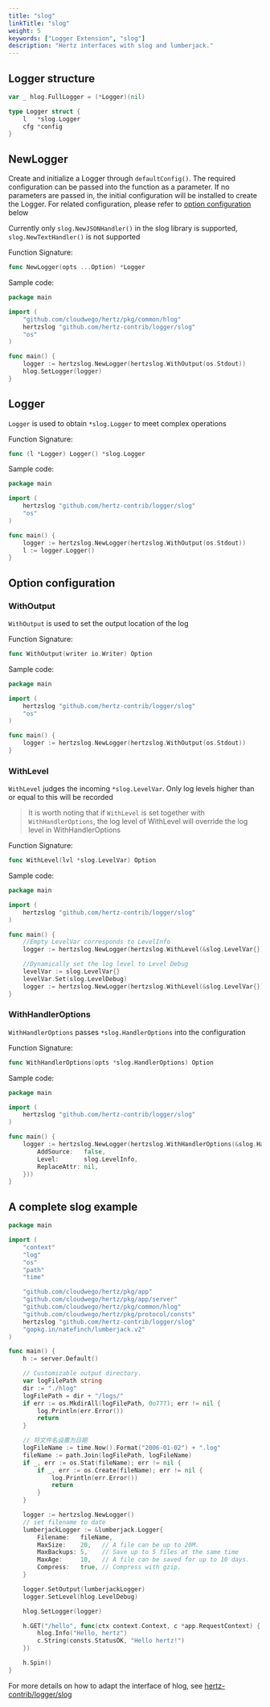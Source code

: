 ```yaml
---
title: "slog"
linkTitle: "slog"
weight: 5
keywords: ["Logger Extension", "slog"]
description: "Hertz interfaces with slog and lumberjack."
---
```


## Logger structure

```go
var _ hlog.FullLogger = (*Logger)(nil)

type Logger struct {
    l   *slog.Logger
    cfg *config
}
```

## NewLogger

Create and initialize a Logger through `defaultConfig()`. The required configuration can be passed into the function as a parameter. If no parameters are passed in, the initial configuration will be installed to create the Logger.
For related configuration, please refer to [option configuration](#option-configuration) below

Currently only `slog.NewJSONHandler()` in the slog library is supported, `slog.NewTextHandler()` is not supported

Function Signature:

```go
func NewLogger(opts ...Option) *Logger
```

Sample code:

```go
package main

import (
    "github.com/cloudwego/hertz/pkg/common/hlog"
    hertzslog "github.com/hertz-contrib/logger/slog"
    "os"
)

func main() {
    logger := hertzslog.NewLogger(hertzslog.WithOutput(os.Stdout))
    hlog.SetLogger(logger)
}
```

## Logger

`Logger` is used to obtain `*slog.Logger` to meet complex operations

Function Signature:

```go
func (l *Logger) Logger() *slog.Logger
```

Sample code:

```go
package main

import (
    hertzslog "github.com/hertz-contrib/logger/slog"
    "os"
)

func main() {
    logger := hertzslog.NewLogger(hertzslog.WithOutput(os.Stdout))
    l := logger.Logger()
}
```

## Option configuration

### WithOutput

`WithOutput` is used to set the output location of the log

Function Signature:

```go
func WithOutput(writer io.Writer) Option
```

Sample code:

```go
package main

import (
    hertzslog "github.com/hertz-contrib/logger/slog"
    "os"
)

func main() {
    logger := hertzslog.NewLogger(hertzslog.WithOutput(os.Stdout))
}


```

### WithLevel

`WithLevel` judges the incoming `*slog.LevelVar`. Only log levels higher than or equal to this will be recorded

> It is worth noting that if `WithLevel` is set together with `WithHandlerOptions`, the log level of WithLevel will override the log level in WithHandlerOptions

Function Signature:

```go
func WithLevel(lvl *slog.LevelVar) Option
```

Sample code:

```go
package main

import (
    hertzslog "github.com/hertz-contrib/logger/slog"
)

func main() {
    //Empty LevelVar corresponds to LevelInfo
    logger := hertzslog.NewLogger(hertzslog.WithLevel(&slog.LevelVar{}))

    //Dynamically set the log level to Level Debug
    levelVar := slog.LevelVar{}
    levelVar.Set(slog.LevelDebug)
    logger := hertzslog.NewLogger(hertzslog.WithLevel(&slog.LevelVar{}))
}

```

### WithHandlerOptions

`WithHandlerOptions` passes `*slog.HandlerOptions` into the configuration

Function Signature:

```go
func WithHandlerOptions(opts *slog.HandlerOptions) Option
```

Sample code:

```go
package main

import (
    hertzslog "github.com/hertz-contrib/logger/slog"
)

func main() {
    logger := hertzslog.NewLogger(hertzslog.WithHandlerOptions(&slog.HandlerOptions{
        AddSource:   false,
        Level:       slog.LevelInfo,
        ReplaceAttr: nil,
    }))
}
```

## A complete slog example

```go
package main

import (
	"context"
	"log"
	"os"
	"path"
	"time"

	"github.com/cloudwego/hertz/pkg/app"
	"github.com/cloudwego/hertz/pkg/app/server"
	"github.com/cloudwego/hertz/pkg/common/hlog"
	"github.com/cloudwego/hertz/pkg/protocol/consts"
	hertzslog "github.com/hertz-contrib/logger/slog"
	"gopkg.in/natefinch/lumberjack.v2"
)

func main() {
	h := server.Default()

	// Customizable output directory.
	var logFilePath string
	dir := "./hlog"
	logFilePath = dir + "/logs/"
	if err := os.MkdirAll(logFilePath, 0o777); err != nil {
		log.Println(err.Error())
		return
	}

	// 将文件名设置为日期
	logFileName := time.Now().Format("2006-01-02") + ".log"
	fileName := path.Join(logFilePath, logFileName)
	if _, err := os.Stat(fileName); err != nil {
		if _, err := os.Create(fileName); err != nil {
			log.Println(err.Error())
			return
		}
	}

	logger := hertzslog.NewLogger()
	// set filename to date
	lumberjackLogger := &lumberjack.Logger{
        Filename:   fileName,
        MaxSize:    20,   // A file can be up to 20M.
        MaxBackups: 5,    // Save up to 5 files at the same time
        MaxAge:     10,   // A file can be saved for up to 10 days.
        Compress:   true, // Compress with gzip.
	}

	logger.SetOutput(lumberjackLogger)
	logger.SetLevel(hlog.LevelDebug)

	hlog.SetLogger(logger)

	h.GET("/hello", func(ctx context.Context, c *app.RequestContext) {
		hlog.Info("Hello, hertz")
		c.String(consts.StatusOK, "Hello hertz!")
	})

	h.Spin()
}
```

For more details on how to adapt the interface of hlog, see [hertz-contrib/logger/slog](https://github.com/hertz-contrib/logger/tree/main/slog)
